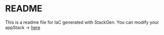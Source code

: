 # README
This is a readme file for IaC generated with StackGen.
You can modify your appStack -> [here](http://stage.dev.stackgen.com/appstacks/bdaa69fc-2bad-4208-ad26-5962faa1e567)
